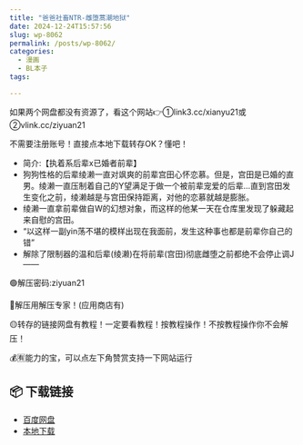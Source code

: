 ```yaml
---
title: "爸爸社畜NTR-雌堕蒿潮地狱"
date: 2024-12-24T15:57:56
slug: wp-8062
permalink: /posts/wp-8062/
categories:
  - 漫画
  - BL本子
tags:

---
```


如果两个网盘都没有资源了，看这个网站👉①link3.cc/xianyu21或②vlink.cc/ziyuan21

不需要注册账号！直接点本地下载转存OK？懂吧！

*   简介:【执着系后辈x已婚者前辈】
*   狗狗性格的后辈绫濑一直对飒爽的前辈宫田心怀恋慕。但是，宫田是已婚的直男。绫濑一直压制着自己的Y望满足于做一个被前辈宠爱的后辈…直到宫田发生变化之前，绫濑越是与宫田保持距离，对他的恋慕就越是膨胀。
*   绫濑一直拿前辈做自W的幻想对象，而这样的他某一天在仓库里发现了躲藏起来自慰的宫田。
*   “以这样一副yin荡不堪的模样出现在我面前，发生这种事也都是前辈你自己的错”
*   解除了限制器的温和后辈(绫濑)在将前辈(宫田)彻底雌堕之前都绝不会停止调J——

🟢解压密码:ziyuan21

🔵解压用解压专家！(应用商店有)

🟡转存的链接网盘有教程！一定要看教程！按教程操作！不按教程操作你不会解压！

💰🈶能力的宝，可以点左下角赞赏支持一下网站运行

## 📦 下载链接
- [百度网盘](https://blziyuan21.com/pay-download/8062?key=ba6e14d9bc&down_id=0)
- [本地下载](https://blziyuan21.com/pay-download/8062?key=ba6e14d9bc&down_id=1)

